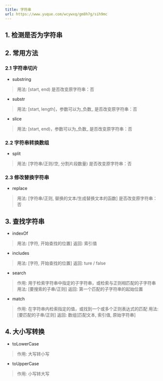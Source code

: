 ```yaml
---
title: 字符串
url: https://www.yuque.com/wcywxq/gm8h7g/sih9mc
---
```


<a name="783a0e25"></a>

## 1. 检测是否为字符串

<a name="6947ee4e"></a>

## 2. 常用方法

<a name="1e727273"></a>

### 2.1 字符串切片

- substring

> 用法: \[start, end)
> 是否改变原字符串：否

- substr

> 用法: \[start, length]，参数可以为\_负数\_
> 是否改变原字符串：否

- slice

> 用法: \[start, end)，参数可以为\_负数\_
> 是否改变原字符串：否

<a name="994fe908"></a>

### 2.2 字符串转换数组

- split

> 用法: \[字符串/正则/空, 分割片段数量)
> 是否改变原字符串：否

<a name="49bcd126"></a>

### 2.3 修改替换字符串

- replace

> 用法: \[字符串/正则, 替换的文本/生成替换文本的函数]
> 是否改变原字符串：否

<a name="6639f00a"></a>

## 3. 查找字符串

- indexOf

> 用法: \[字符, 开始查找的位置]
> 返回: 索引值

- includes

> 用法: \[字符, 开始查找的位置]
> 返回: ture / false

- search

> 作用: 用于检索字符串中指定的子字符串，或检索与正则相匹配的子字符串
> 用法: \[要搜索的子串/正则]
> 返回: 第一个匹配的子字符串的起始位置

- match

> 作用: 在字符串内检索指定的值，或找到一个或多个正则表达式的匹配
> 用法: \[要匹配的子串/正则]
> 返回: 数组\[匹配文本, 索引值, 原始字符串]

<a name="5b106349"></a>

## 4. 大小写转换

- toLowerCase

> 作用: 大写转小写

- toUpperCase

> 作用: 小写转大写
